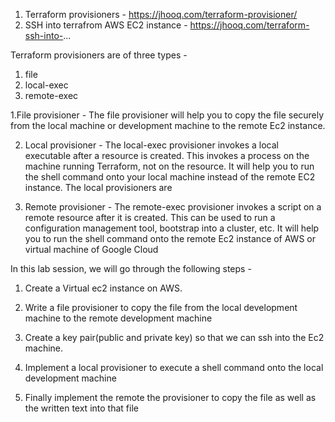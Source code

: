 1. Terraform provisioners - https://jhooq.com/terraform-provisioner/
2. SSH into terrafrom AWS EC2 instance - https://jhooq.com/terraform-ssh-into-...

Terraform provisioners are of three types - 
1. file 
2. local-exec 
3. remote-exec

1.File provisioner - The file provisioner will help you to copy the file securely from the local machine or development machine to the remote Ec2 instance.

2. Local provisioner - The local-exec provisioner invokes a local executable after a resource is created. This invokes a process on the machine running Terraform, not on the resource. It will help you to run the shell command onto your local machine instead of the remote EC2 instance. The local provisioners are  

3. Remote provisioner - The remote-exec provisioner invokes a script on a remote resource after it is created. This can be used to run a configuration management tool, bootstrap into a cluster, etc. It will help you to run the shell command onto the remote Ec2 instance of AWS or virtual machine of Google Cloud

In this lab session, we will go through the following steps - 

1. Create a Virtual ec2 instance on AWS.

2. Write a file provisioner to copy the file from the local development machine to the remote development machine

3. Create a key pair(public and private key) so that we can ssh into the Ec2 machine.

4. Implement a local provisioner to execute a shell command onto the local development machine 

5. Finally implement the remote the provisioner to copy the file as well as the written text into that file
